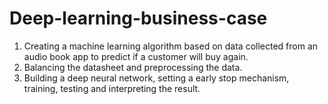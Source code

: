 # Deep-learning-business-case
1. Creating a machine learning algorithm based on data collected from an audio book app to predict if a customer will buy again.
2. Balancing the datasheet and preprocessing the data.
3. Building a deep neural network, setting a early stop mechanism, training, testing and interpreting the result.
